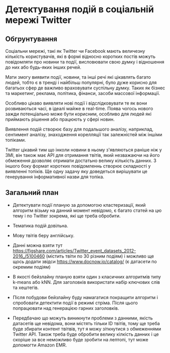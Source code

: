 # Детектування подій в соціальній мережі Twitter

## Обгрунтування

Соціальни мережі, такі як Twitter чи Facebook мають величезну кількість користувачів, які в формі відносно коротких постів можуть повідомляти про новини та події, висловювати свою думку і відношення до них або будь-яких інших речей.

Мати змогу виявити події, новини, та інші речі які цікавлять багато людей, тобто є в тренді і найбільш популярні, було дуже корисно для багатьох сфер де важливо враховувати суспільну думку. Таких як бізнес та маркетинг, реклама, політика, фінанси, засоби массової інформації.

Особливо цікаво виявляти нові події і відслідковувати те як вони розвиваються часі, в ідеалі майже в real-time. Поява чогось нового зажди потенціально може бути корисним, особливо для людей які приймають рішення або працюють у сфері новин.

Виявлення подій створює базу для подальшого аналізу, наприклад, сентимент аналізу, знаходження корелляції так залежністей між іншіми топіками.

Twitter цікавий тим що інколи новини в ньому з'являються раніше ніж у ЗМІ, він також має API для отримання твітів, який незважаючи на його обмеження дозволяє отримати достатьно велику кількість данних. З іншого боку формат коротких повідомленнь створює складності у виявленні топіків. Ще одну задачу яку доведеться вирішувати це генерування інформативної назви для топіка.

## Загальний план 

* Детектувати події планую за допомогою кластеризації, який алгоритм візьму на данний момент невідомо, є багато статей на цю тему і по Twitter зокрема, які ще треба обробити.

* Тематика подій довільна.

* Мову твітів беру англійську.

* Данні можна взяти тут https://figshare.com/articles/Twitter_event_datasets_2012-2016_/5100460 (містить твіти по 30 різним подіям) і можливо ще щось додати звідси https://www.docnow.io/catalog/ (є датасети по окремим подіям) 

* В якості бейзлайну планую взяти один з класичних алгоритмів типу k-means або kNN. Для заголовків використати набір ключових слів та хештегів.

* Після побудови бейзлайну буду намагатися покращити алгоритм і спробовати детектити події в режимі стріма. Після цього попрацювати над генерацією гарних заголовків.

* Передбачаю що можуть виникнути проблеми з данними, якість датасетів ще невідома, вони містять тільки ID твітів, тому ще треба буде збирати контент твітвів, тут я можу зіткнутися з обмеженнями Twitter API. Також треба буде обробити велику кілкість данних і це скоріше за все неможливо буде зробити на лептопі, тут може допомогти Amazon EMR.




